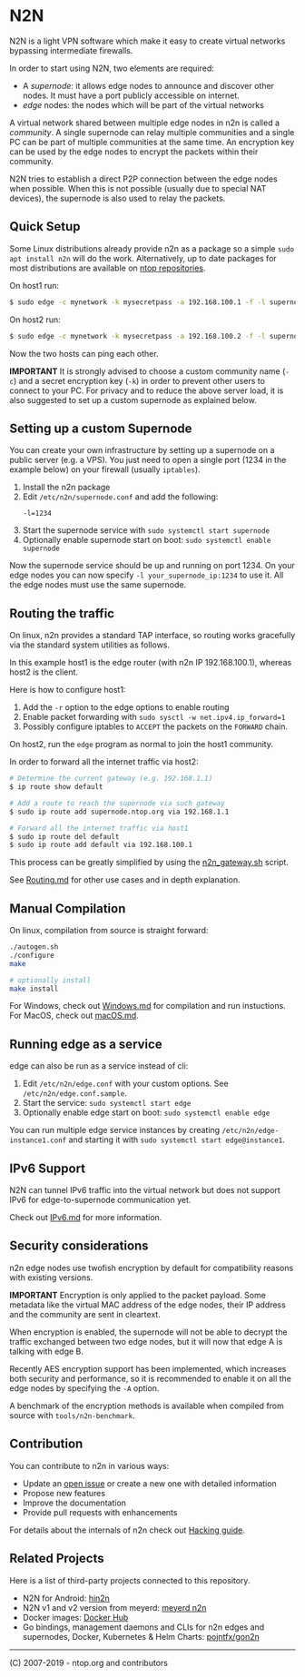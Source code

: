 # N2N

N2N is a light VPN software which make it easy to create virtual networks bypassing intermediate firewalls.

In order to start using N2N, two elements are required:

- A _supernode_: it allows edge nodes to announce and discover other nodes. It must have a port publicly accessible on internet.
- _edge_ nodes: the nodes which will be part of the virtual networks

A virtual network shared between multiple edge nodes in n2n is called a _community_. A single supernode can relay multiple communities and a single PC can be part of multiple communities at the same time. An encryption key can be used by the edge nodes to encrypt the packets within their community.

N2N tries to establish a direct P2P connection between the edge nodes when possible. When this is not possible (usually due to special NAT devices), the supernode is also used to relay the packets.

## Quick Setup

Some Linux distributions already provide n2n as a package so a simple `sudo apt install n2n` will do the work. Alternatively, up to date packages for most distributions are available on [ntop repositories](http://packages.ntop.org/).

On host1 run:

```sh
$ sudo edge -c mynetwork -k mysecretpass -a 192.168.100.1 -f -l supernode.ntop.org:7777
```

On host2 run:

```sh
$ sudo edge -c mynetwork -k mysecretpass -a 192.168.100.2 -f -l supernode.ntop.org:7777
```

Now the two hosts can ping each other.

**IMPORTANT** It is strongly advised to choose a custom community name (`-c`) and a secret encryption key (`-k`) in order to prevent other users to connect to your PC. For privacy and to reduce the above server load, it is also suggested to set up a custom supernode as explained below.

## Setting up a custom Supernode

You can create your own infrastructure by setting up a supernode on a public server (e.g. a VPS). You just need to open a single port (1234 in the example below) on your firewall (usually `iptables`).

1. Install the n2n package
2. Edit `/etc/n2n/supernode.conf` and add the following:
   ```
   -l=1234
   ```
3. Start the supernode service with `sudo systemctl start supernode`
4. Optionally enable supernode start on boot: `sudo systemctl enable supernode`

Now the supernode service should be up and running on port 1234. On your edge nodes you can now specify `-l your_supernode_ip:1234` to use it. All the edge nodes must use the same supernode.

## Routing the traffic

On linux, n2n provides a standard TAP interface, so routing works gracefully via the standard system utilities as follows.

In this example host1 is the edge router (with n2n IP 192.168.100.1), whereas host2 is the client.

Here is how to configure host1:

1. Add the `-r` option to the edge options to enable routing
2. Enable packet forwarding with `sudo sysctl -w net.ipv4.ip_forward=1`
3. Possibly configure iptables to `ACCEPT` the packets on the `FORWARD` chain.

On host2, run the `edge` program as normal to join the host1 community.

In order to forward all the internet traffic via host2:

```sh
# Determine the current gateway (e.g. 192.168.1.1)
$ ip route show default

# Add a route to reach the supernode via such gateway
$ sudo ip route add supernode.ntop.org via 192.168.1.1

# Forward all the internet traffic via host1
$ sudo ip route del default
$ sudo ip route add default via 192.168.100.1
```

This process can be greatly simplified by using the [n2n_gateway.sh](doc/n2n_gateway.sh) script.

See [Routing.md](doc/Routing.md) for other use cases and in depth explanation.

## Manual Compilation

On linux, compilation from source is straight forward:

```sh
./autogen.sh
./configure
make

# optionally install
make install
```

For Windows, check out [Windows.md](doc/Windows.md) for compilation and run instuctions.
For MacOS, check out [macOS.md](doc/macOS.md).

## Running edge as a service

edge can also be run as a service instead of cli:

1. Edit `/etc/n2n/edge.conf` with your custom options. See `/etc/n2n/edge.conf.sample`.
2. Start the service: `sudo systemctl start edge`
3. Optionally enable edge start on boot: `sudo systemctl enable edge`

You can run multiple edge service instances by creating `/etc/n2n/edge-instance1.conf` and
starting it with `sudo systemctl start edge@instance1`.

## IPv6 Support

N2N can tunnel IPv6 traffic into the virtual network but does not support
IPv6 for edge-to-supernode communication yet.

Check out [IPv6.md](https://github.com/ntop/n2n/blob/dev/doc/IPv6.md) for more information.

## Security considerations

n2n edge nodes use twofish encryption by default for compatibility reasons with existing versions.

**IMPORTANT** Encryption is only applied to the packet payload. Some metadata like the virtual MAC address
of the edge nodes, their IP address and the community are sent in cleartext.

When encryption is enabled, the supernode will not be able to decrypt the traffic exchanged between
two edge nodes, but it will now that edge A is talking with edge B.

Recently AES encryption support has been implemented, which increases both security and performance,
so it is recommended to enable it on all the edge nodes by specifying the `-A` option.

A benchmark of the encryption methods is available when compiled from source with `tools/n2n-benchmark`.

## Contribution

You can contribute to n2n in various ways:

- Update an [open issue](https://github.com/ntop/n2n/issues) or create a new one with detailed information
- Propose new features
- Improve the documentation
- Provide pull requests with enhancements

For details about the internals of n2n check out [Hacking guide](https://github.com/ntop/n2n/blob/dev/doc/HACKING).

## Related Projects

Here is a list of third-party projects connected to this repository.

- N2N for Android: [hin2n](https://github.com/switch-iot/hin2n)
- N2N v1 and v2 version from meyerd: [meyerd n2n](https://github.com/meyerd/n2n)
- Docker images: [Docker Hub](https://hub.docker.com/r/supermock/supernode/)
- Go bindings, management daemons and CLIs for n2n edges and supernodes, Docker, Kubernetes & Helm Charts: [pojntfx/gon2n](https://pojntfx.github.io/gon2n/)

---

(C) 2007-2019 - ntop.org and contributors
